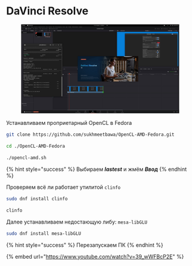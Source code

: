 # DaVinci Resolve

<figure><img src="../../.gitbook/assets/uOxMCNPt3TI.jpg" alt=""><figcaption></figcaption></figure>

Устанавливаем проприетарный OpenCL в Fedora

```bash
git clone https://github.com/sukhmeetbawa/OpenCL-AMD-Fedora.git
```

```bash
cd ./OpenCL-AMD-Fedora
```

```bash
./opencl-amd.sh
```

{% hint style="success" %}
Выбираем _**lastest**_ и жмём _**Ввод**_
{% endhint %}

Проверяем всё ли работает утилитой `clinfo`

```bash
sudo dnf install clinfo
```

```bash
clinfo
```

Далее устанавливаем недостающую либу: `mesa-libGLU`

```bash
sudo dnf install mesa-libGLU
```

{% hint style="success" %}
Перезапускаем ПК
{% endhint %}

{% embed url="https://www.youtube.com/watch?v=39_wWFBcP2E" %}

